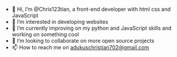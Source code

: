 - 👋 Hi, I’m @Chris123tian, a front-end developer with html css and JavaScript 
- 👀 I’m interested in developing websites 
- 🌱 I’m currently improving on my python and JavaScript skills and working on something cool
- 💞️ I’m looking to collaborate on more open source projects 
- 📫 How to reach me on adukuschristian702@gmail.com

<!---
Chris123tian/Chris123tian is a ✨ special ✨ repository because its `README.md` (this file) appears on your GitHub profile.
You can click the Preview link to take a look at your changes.
--->
